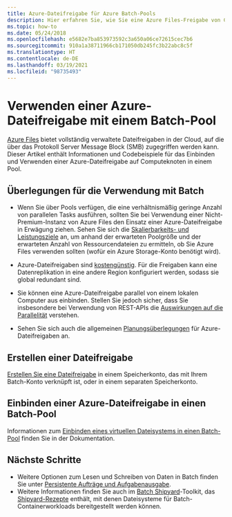 ```yaml
---
title: Azure-Dateifreigabe für Azure Batch-Pools
description: Hier erfahren Sie, wie Sie eine Azure Files-Freigabe von Computeknoten in einen Linux- oder Windows-Pool in Azure Batch einbinden.
ms.topic: how-to
ms.date: 05/24/2018
ms.openlocfilehash: e5682e7ba853973592c3a650a06ce72615cec7b6
ms.sourcegitcommit: 910a1a38711966cb171050db245fc3b22abc8c5f
ms.translationtype: HT
ms.contentlocale: de-DE
ms.lasthandoff: 03/19/2021
ms.locfileid: "98735493"
---
```

# <a name="use-an-azure-file-share-with-a-batch-pool"></a>Verwenden einer Azure-Dateifreigabe mit einem Batch-Pool

[Azure Files](../storage/files/storage-files-introduction.md) bietet vollständig verwaltete Dateifreigaben in der Cloud, auf die über das Protokoll Server Message Block (SMB) zugegriffen werden kann. Dieser Artikel enthält Informationen und Codebeispiele für das Einbinden und Verwenden einer Azure-Dateifreigabe auf Computeknoten in einem Pool.

## <a name="considerations-for-use-with-batch"></a>Überlegungen für die Verwendung mit Batch

* Wenn Sie über Pools verfügen, die eine verhältnismäßig geringe Anzahl von parallelen Tasks ausführen, sollten Sie bei Verwendung einer Nicht-Premium-Instanz von Azure Files den Einsatz einer Azure-Dateifreigabe in Erwägung ziehen. Sehen Sie sich die [Skalierbarkeits- und Leistungsziele](../storage/files/storage-files-scale-targets.md) an, um anhand der erwarteten Poolgröße und der erwarteten Anzahl von Ressourcendateien zu ermitteln, ob Sie Azure Files verwenden sollten (wofür ein Azure Storage-Konto benötigt wird). 

* Azure-Dateifreigaben sind [kostengünstig](https://azure.microsoft.com/pricing/details/storage/files/). Für die Freigaben kann eine Datenreplikation in eine andere Region konfiguriert werden, sodass sie global redundant sind. 

* Sie können eine Azure-Dateifreigabe parallel von einem lokalen Computer aus einbinden. Stellen Sie jedoch sicher, dass Sie insbesondere bei Verwendung von REST-APIs die [Auswirkungen auf die Parallelität](../storage/blobs/concurrency-manage.md) verstehen.

* Sehen Sie sich auch die allgemeinen [Planungsüberlegungen](../storage/files/storage-files-planning.md) für Azure-Dateifreigaben an.


## <a name="create-a-file-share"></a>Erstellen einer Dateifreigabe

[Erstellen Sie eine Dateifreigabe](../storage/files/storage-how-to-create-file-share.md) in einem Speicherkonto, das mit Ihrem Batch-Konto verknüpft ist, oder in einem separaten Speicherkonto.

## <a name="mount-an-azure-file-share-on-a-batch-pool"></a>Einbinden einer Azure-Dateifreigabe in einen Batch-Pool

Informationen zum [Einbinden eines virtuellen Dateisystems in einen Batch-Pool](virtual-file-mount.md) finden Sie in der Dokumentation.

## <a name="next-steps"></a>Nächste Schritte

* Weitere Optionen zum Lesen und Schreiben von Daten in Batch finden Sie unter [Persistente Aufträge und Aufgabenausgabe](batch-task-output.md).
* Weitere Informationen finden Sie auch im [Batch Shipyard](https://github.com/Azure/batch-shipyard)-Toolkit, das [Shipyard-Rezepte](https://github.com/Azure/batch-shipyard/tree/master/recipes) enthält, mit denen Dateisysteme für Batch-Containerworkloads bereitgestellt werden können.